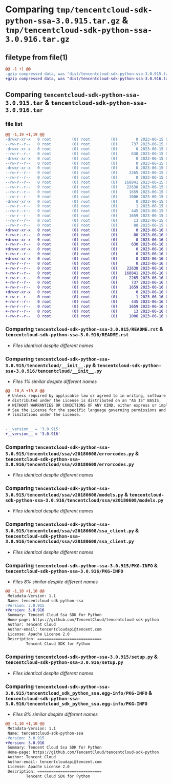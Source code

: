 # Comparing `tmp/tencentcloud-sdk-python-ssa-3.0.915.tar.gz` & `tmp/tencentcloud-sdk-python-ssa-3.0.916.tar.gz`

## filetype from file(1)

```diff
@@ -1 +1 @@
-gzip compressed data, was "dist/tencentcloud-sdk-python-ssa-3.0.915.tar", last modified: Thu Jun 15 00:32:42 2023, max compression
+gzip compressed data, was "dist/tencentcloud-sdk-python-ssa-3.0.916.tar", last modified: Fri Jun 16 00:40:34 2023, max compression
```

## Comparing `tencentcloud-sdk-python-ssa-3.0.915.tar` & `tencentcloud-sdk-python-ssa-3.0.916.tar`

### file list

```diff
@@ -1,19 +1,19 @@
-drwxr-xr-x   0 root         (0) root         (0)        0 2023-06-15 00:32:42.000000 tencentcloud-sdk-python-ssa-3.0.915/
--rw-r--r--   0 root         (0) root         (0)      737 2023-06-15 00:32:42.000000 tencentcloud-sdk-python-ssa-3.0.915/README.rst
-drwxr-xr-x   0 root         (0) root         (0)        0 2023-06-15 00:32:42.000000 tencentcloud-sdk-python-ssa-3.0.915/tencentcloud/
--rw-r--r--   0 root         (0) root         (0)      630 2023-06-15 00:32:42.000000 tencentcloud-sdk-python-ssa-3.0.915/tencentcloud/__init__.py
-drwxr-xr-x   0 root         (0) root         (0)        0 2023-06-15 00:32:42.000000 tencentcloud-sdk-python-ssa-3.0.915/tencentcloud/ssa/
--rw-r--r--   0 root         (0) root         (0)        0 2023-06-15 00:32:42.000000 tencentcloud-sdk-python-ssa-3.0.915/tencentcloud/ssa/__init__.py
-drwxr-xr-x   0 root         (0) root         (0)        0 2023-06-15 00:32:42.000000 tencentcloud-sdk-python-ssa-3.0.915/tencentcloud/ssa/v20180608/
--rw-r--r--   0 root         (0) root         (0)     2265 2023-06-15 00:32:42.000000 tencentcloud-sdk-python-ssa-3.0.915/tencentcloud/ssa/v20180608/errorcodes.py
--rw-r--r--   0 root         (0) root         (0)        0 2023-06-15 00:32:42.000000 tencentcloud-sdk-python-ssa-3.0.915/tencentcloud/ssa/v20180608/__init__.py
--rw-r--r--   0 root         (0) root         (0)   168841 2023-06-15 00:32:42.000000 tencentcloud-sdk-python-ssa-3.0.915/tencentcloud/ssa/v20180608/models.py
--rw-r--r--   0 root         (0) root         (0)    22638 2023-06-15 00:32:42.000000 tencentcloud-sdk-python-ssa-3.0.915/tencentcloud/ssa/v20180608/ssa_client.py
--rw-r--r--   0 root         (0) root         (0)     1659 2023-06-15 00:32:42.000000 tencentcloud-sdk-python-ssa-3.0.915/PKG-INFO
--rw-r--r--   0 root         (0) root         (0)     1006 2023-06-15 00:32:42.000000 tencentcloud-sdk-python-ssa-3.0.915/setup.py
-drwxr-xr-x   0 root         (0) root         (0)        0 2023-06-15 00:32:42.000000 tencentcloud-sdk-python-ssa-3.0.915/tencentcloud_sdk_python_ssa.egg-info/
--rw-r--r--   0 root         (0) root         (0)        1 2023-06-15 00:32:42.000000 tencentcloud-sdk-python-ssa-3.0.915/tencentcloud_sdk_python_ssa.egg-info/dependency_links.txt
--rw-r--r--   0 root         (0) root         (0)      445 2023-06-15 00:32:42.000000 tencentcloud-sdk-python-ssa-3.0.915/tencentcloud_sdk_python_ssa.egg-info/SOURCES.txt
--rw-r--r--   0 root         (0) root         (0)     1659 2023-06-15 00:32:42.000000 tencentcloud-sdk-python-ssa-3.0.915/tencentcloud_sdk_python_ssa.egg-info/PKG-INFO
--rw-r--r--   0 root         (0) root         (0)       13 2023-06-15 00:32:42.000000 tencentcloud-sdk-python-ssa-3.0.915/tencentcloud_sdk_python_ssa.egg-info/top_level.txt
--rw-r--r--   0 root         (0) root         (0)       88 2023-06-15 00:32:42.000000 tencentcloud-sdk-python-ssa-3.0.915/setup.cfg
+drwxr-xr-x   0 root         (0) root         (0)        0 2023-06-16 00:40:34.000000 tencentcloud-sdk-python-ssa-3.0.916/
+-rw-r--r--   0 root         (0) root         (0)       88 2023-06-16 00:40:34.000000 tencentcloud-sdk-python-ssa-3.0.916/setup.cfg
+drwxr-xr-x   0 root         (0) root         (0)        0 2023-06-16 00:40:34.000000 tencentcloud-sdk-python-ssa-3.0.916/tencentcloud/
+-rw-r--r--   0 root         (0) root         (0)      630 2023-06-16 00:40:34.000000 tencentcloud-sdk-python-ssa-3.0.916/tencentcloud/__init__.py
+drwxr-xr-x   0 root         (0) root         (0)        0 2023-06-16 00:40:34.000000 tencentcloud-sdk-python-ssa-3.0.916/tencentcloud/ssa/
+-rw-r--r--   0 root         (0) root         (0)        0 2023-06-16 00:40:34.000000 tencentcloud-sdk-python-ssa-3.0.916/tencentcloud/ssa/__init__.py
+drwxr-xr-x   0 root         (0) root         (0)        0 2023-06-16 00:40:34.000000 tencentcloud-sdk-python-ssa-3.0.916/tencentcloud/ssa/v20180608/
+-rw-r--r--   0 root         (0) root         (0)        0 2023-06-16 00:40:34.000000 tencentcloud-sdk-python-ssa-3.0.916/tencentcloud/ssa/v20180608/__init__.py
+-rw-r--r--   0 root         (0) root         (0)    22638 2023-06-16 00:40:34.000000 tencentcloud-sdk-python-ssa-3.0.916/tencentcloud/ssa/v20180608/ssa_client.py
+-rw-r--r--   0 root         (0) root         (0)   168841 2023-06-16 00:40:34.000000 tencentcloud-sdk-python-ssa-3.0.916/tencentcloud/ssa/v20180608/models.py
+-rw-r--r--   0 root         (0) root         (0)     2265 2023-06-16 00:40:34.000000 tencentcloud-sdk-python-ssa-3.0.916/tencentcloud/ssa/v20180608/errorcodes.py
+-rw-r--r--   0 root         (0) root         (0)      737 2023-06-16 00:40:34.000000 tencentcloud-sdk-python-ssa-3.0.916/README.rst
+-rw-r--r--   0 root         (0) root         (0)     1659 2023-06-16 00:40:34.000000 tencentcloud-sdk-python-ssa-3.0.916/PKG-INFO
+drwxr-xr-x   0 root         (0) root         (0)        0 2023-06-16 00:40:34.000000 tencentcloud-sdk-python-ssa-3.0.916/tencentcloud_sdk_python_ssa.egg-info/
+-rw-r--r--   0 root         (0) root         (0)        1 2023-06-16 00:40:34.000000 tencentcloud-sdk-python-ssa-3.0.916/tencentcloud_sdk_python_ssa.egg-info/dependency_links.txt
+-rw-r--r--   0 root         (0) root         (0)      445 2023-06-16 00:40:34.000000 tencentcloud-sdk-python-ssa-3.0.916/tencentcloud_sdk_python_ssa.egg-info/SOURCES.txt
+-rw-r--r--   0 root         (0) root         (0)     1659 2023-06-16 00:40:34.000000 tencentcloud-sdk-python-ssa-3.0.916/tencentcloud_sdk_python_ssa.egg-info/PKG-INFO
+-rw-r--r--   0 root         (0) root         (0)       13 2023-06-16 00:40:34.000000 tencentcloud-sdk-python-ssa-3.0.916/tencentcloud_sdk_python_ssa.egg-info/top_level.txt
+-rw-r--r--   0 root         (0) root         (0)     1006 2023-06-16 00:40:34.000000 tencentcloud-sdk-python-ssa-3.0.916/setup.py
```

### Comparing `tencentcloud-sdk-python-ssa-3.0.915/README.rst` & `tencentcloud-sdk-python-ssa-3.0.916/README.rst`

 * *Files identical despite different names*

### Comparing `tencentcloud-sdk-python-ssa-3.0.915/tencentcloud/__init__.py` & `tencentcloud-sdk-python-ssa-3.0.916/tencentcloud/__init__.py`

 * *Files 1% similar despite different names*

```diff
@@ -10,8 +10,8 @@
 # Unless required by applicable law or agreed to in writing, software
 # distributed under the License is distributed on an "AS IS" BASIS,
 # WITHOUT WARRANTIES OR CONDITIONS OF ANY KIND, either express or implied.
 # See the License for the specific language governing permissions and
 # limitations under the License.
 
 
-__version__ = '3.0.915'
+__version__ = '3.0.916'
```

### Comparing `tencentcloud-sdk-python-ssa-3.0.915/tencentcloud/ssa/v20180608/errorcodes.py` & `tencentcloud-sdk-python-ssa-3.0.916/tencentcloud/ssa/v20180608/errorcodes.py`

 * *Files identical despite different names*

### Comparing `tencentcloud-sdk-python-ssa-3.0.915/tencentcloud/ssa/v20180608/models.py` & `tencentcloud-sdk-python-ssa-3.0.916/tencentcloud/ssa/v20180608/models.py`

 * *Files identical despite different names*

### Comparing `tencentcloud-sdk-python-ssa-3.0.915/tencentcloud/ssa/v20180608/ssa_client.py` & `tencentcloud-sdk-python-ssa-3.0.916/tencentcloud/ssa/v20180608/ssa_client.py`

 * *Files identical despite different names*

### Comparing `tencentcloud-sdk-python-ssa-3.0.915/PKG-INFO` & `tencentcloud-sdk-python-ssa-3.0.916/PKG-INFO`

 * *Files 8% similar despite different names*

```diff
@@ -1,10 +1,10 @@
 Metadata-Version: 1.1
 Name: tencentcloud-sdk-python-ssa
-Version: 3.0.915
+Version: 3.0.916
 Summary: Tencent Cloud Ssa SDK for Python
 Home-page: https://github.com/TencentCloud/tencentcloud-sdk-python
 Author: Tencent Cloud
 Author-email: tencentcloudapi@tencent.com
 License: Apache License 2.0
 Description: ============================
         Tencent Cloud SDK for Python
```

### Comparing `tencentcloud-sdk-python-ssa-3.0.915/setup.py` & `tencentcloud-sdk-python-ssa-3.0.916/setup.py`

 * *Files identical despite different names*

### Comparing `tencentcloud-sdk-python-ssa-3.0.915/tencentcloud_sdk_python_ssa.egg-info/PKG-INFO` & `tencentcloud-sdk-python-ssa-3.0.916/tencentcloud_sdk_python_ssa.egg-info/PKG-INFO`

 * *Files 8% similar despite different names*

```diff
@@ -1,10 +1,10 @@
 Metadata-Version: 1.1
 Name: tencentcloud-sdk-python-ssa
-Version: 3.0.915
+Version: 3.0.916
 Summary: Tencent Cloud Ssa SDK for Python
 Home-page: https://github.com/TencentCloud/tencentcloud-sdk-python
 Author: Tencent Cloud
 Author-email: tencentcloudapi@tencent.com
 License: Apache License 2.0
 Description: ============================
         Tencent Cloud SDK for Python
```

